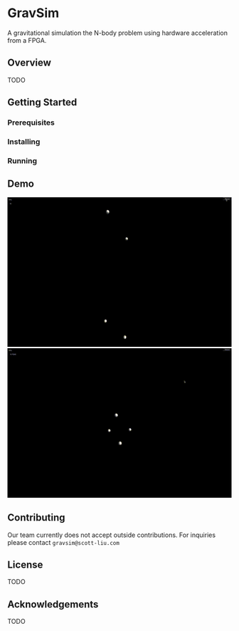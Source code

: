 # GravSim
A gravitational simulation the N-body problem using hardware acceleration from a FPGA.

## Overview
TODO

## Getting Started

### Prerequisites

### Installing

### Running

## Demo
![GravSim demo 1](./images/4_body_demo_1.gif)
![GravSim demo 2](./images/4_body_demo_2.gif)

## Contributing
Our team currently does not accept outside contributions. For inquiries please contact `gravsim@scott-liu.com`

## License
TODO

## Acknowledgements
TODO

